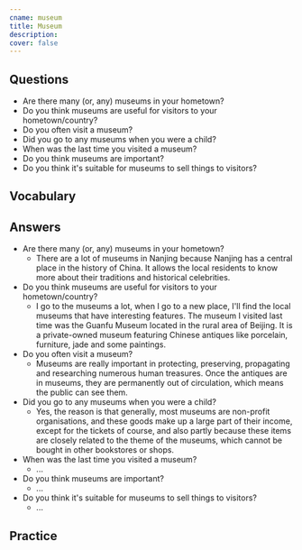 ```yaml
---
cname: museum
title: Museum
description: 
cover: false
---
```

<banner></banner>

## Questions

- Are there many (or, any) museums in your hometown?
- Do you think museums are useful for visitors to your hometown&#x2F;country?
- Do you often visit a museum?
- Did you go to any museums when you were a child?
- When was the last time you visited a museum?
- Do you think museums are important?
- Do you think it&#39;s suitable for museums to sell things to visitors?

## Vocabulary

<vocab-list>

<!-- blank -->

</vocab-list>

## Answers

- Are there many (or, any) museums in your hometown?
  - There are a lot of museums in Nanjing because Nanjing has a central place in the history of China. It allows the local residents to know more about their traditions and historical celebrities.
- Do you think museums are useful for visitors to your hometown&#x2F;country?
  - I go to the museums a lot, when I go to a new place, I&#39;ll find the local museums that have interesting features. The museum I visited last time was the Guanfu Museum located in the rural area of Beijing. It is a private-owned museum featuring Chinese antiques like porcelain, furniture, jade and some paintings.
- Do you often visit a museum?
  - Museums are really important in protecting, preserving, propagating and researching numerous human treasures. Once the antiques are in museums, they are permanently out of circulation, which means the public can see them.
- Did you go to any museums when you were a child?
  - Yes, the reason is that generally, most museums are non-profit organisations, and these goods make up a large part of their income, except for the tickets of course, and also partly because these items are closely related to the theme of the museums, which cannot be bought in other bookstores or shops.
- When was the last time you visited a museum?
  - ...
- Do you think museums are important?
  - ...
- Do you think it&#39;s suitable for museums to sell things to visitors?
  - ...

## Practice

<qrfooter></qrfooter>
